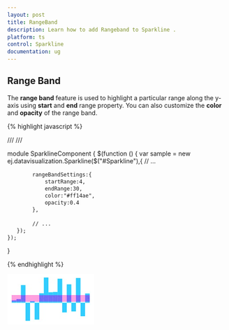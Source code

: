 ```yaml
---
layout: post
title: RangeBand
description: Learn how to add Rangeband to Sparkline .
platform: ts
control: Sparkline
documentation: ug
---
```


## Range Band  

The **range band** feature is used to highlight a particular range along the y-axis using **start** and **end** range property. You can also customize the **color** and **opacity** of the range band. 

{% highlight javascript %}

/// <reference path="tsfiles/jquery.d.ts" />
/// <reference path="tsfiles/ej.web.all.d.ts" />

module SparklineComponent {
    $(function () {
        var sample = new ej.datavisualization.Sparkline($("#Sparkline"),{
            // ...
           
            rangeBandSettings:{
                startRange:4,
                endRange:30,
                color:"#ff14ae",
                opacity:0.4
            },

            // ...
       });
    });
}

{% endhighlight %}

![](Range-Band_images/Range-Band_img1.png)

